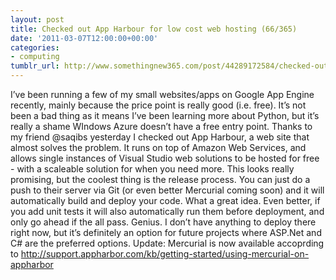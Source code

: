 ```yaml
---
layout: post
title: Checked out App Harbour for low cost web hosting (66/365)
date: '2011-03-07T12:00:00+00:00'
categories:
- computing
tumblr_url: http://www.somethingnew365.com/post/44289172584/checked-out-app-harbour-for-low-cost-web-host
---
```

I’ve been running a few of my small websites/apps on Google App Engine recently, mainly because the price point is really good (i.e. free). It’s not been a bad thing as it means I’ve been learning more about Python, but it’s really a shame WIndows Azure doesn’t have a free entry point.
Thanks to my friend @saqibs yesterday I checked out App Harbour, a web site that almost solves the problem. It runs on top of Amazon Web Services, and allows single instances of Visual Studio web solutions to be hosted for free - with a scaleable solution for when you need more.
This looks really promising, but the coolest thing is the release process. You can just do a push to their server via Git (or even better Mercurial coming soon) and it will automatically build and deploy your code. What a great idea.
Even better, if you add unit tests it will also automatically run them before deployment, and only go ahead if the all pass. Genius.
I don’t have anything to deploy there right now, but it’s definitely an option for future projects where ASP.Net and C# are the preferred options.
Update: Mercurial is now available accoprding to http://support.appharbor.com/kb/getting-started/using-mercurial-on-appharbor
